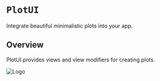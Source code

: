 # ``PlotUI``

Integrate beautiful minimalistic plots into your app.

## Overview

PlotUI provides views and view modifiers for creating plots.

![Logo](logo.png)

